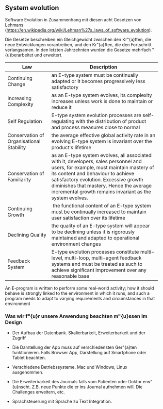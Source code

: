 ## System evolution

Software Evolution in Zusammenhang mit diesen acht Gesetzen von Lehmans (https://en.wikipedia.org/wiki/Lehman%27s_laws_of_software_evolution).


Die Gesetze beschreiben ein Gleichgewicht zwischen den Kr\"{a}ften, die neue Entwicklungen vorantreiben, und den Kr\"{a}ften, die den Fortschritt verlangsamen. In den letzten Jahrzehnten wurden die Gesetze mehrfach \"{u}berarbeitet und erweitert.


Law | Description
-----|--------
Continuing Change | an E-type system must be continually adapted or it becomes progressively less satisfactory
Increasing Complexity | as an E-type system evolves, its complexity increases unless work is done to maintain or reduce it
Self Regulation | E-type system evolution processes are self-regulating with the distribution of product and process measures close to normal
Conservation of Organisational Stability | the average effective global activity rate in an evolving E-type system is invariant over the product's lifetime
Conservation of Familiarity | as an E-type system evolves, all associated with it, developers, sales personnel and users, for example, must maintain mastery of its content and behaviour to achieve satisfactory evolution. Excessive growth diminishes that mastery. Hence the average incremental growth remains invariant as the system evolves.
Continuing Growth | the functional content of an E-type system must be continually increased to maintain user satisfaction over its lifetime
Declining Quality |  the quality of an E-type system will appear to be declining unless it is rigorously maintained and adapted to operational environment changes
Feedback System | E-type evolution processes constitute multi-level, multi-loop, multi-agent feedback systems and must be treated as such to achieve significant improvement over any reasonable base


An E-program is written to perform some real-world activity; how it should behave is strongly linked to the environment in which it runs, and such a program needs to adapt to varying requirements and circumstances in that environment


### Was wir f\"{u}r unsere Anwendung beachten m\"{u}ssen im Design

* Der Aufbau der Datenbank. Skalierbarkeit, Erweiterbarkeit und der Zugriff

* Die Darstellung der App muss auf verschiedensten Ger\"{a}ten funktionieren. Falls Browser App, Darstellung auf Smartphone oder Tablet beachten.

* Verschiedene Betriebssysteme. Mac und Windows, Linux ausgenommen.

* Die Erweiterbarkeit des Journals falls vom Patienten oder Doktor erw\"{u}nscht. Z.B. neue Punkte die er ins Journal aufnehmen will. Die Challenges erweitern, etc.

* Sprachsteuerung mit Sprache zu Text Integration.